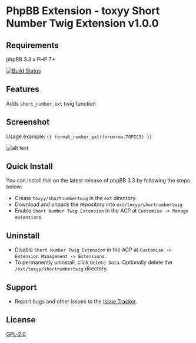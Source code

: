 # PhpBB Extension - toxyy Short Number Twig Extension v1.0.0

## Requirements

phpBB 3.3.x PHP 7+

[![Build Status](https://travis-ci.org/toxyy/shortnumbertwig.svg?branch=master)](https://travis-ci.org/toxyy/shortnumbertwig)
## Features

Adds `short_number_ext` twig function

## Screenshot

Usage example: `{{ format_number_ext(forumrow.TOPICS) }}`

![alt text](https://i.snipboard.io/tQVbdR.jpg)

## Quick Install

You can install this on the latest release of phpBB 3.3 by following the steps below:

* Create `toxyy/shortnumbertwig` in the `ext` directory.
* Download and unpack the repository into `ext/toxyy/shortnumbertwig`
* Enable `Short Number Twig Extension` in the ACP at `Customise -> Manage extensions`.

## Uninstall

* Disable `Short Number Twig Extension` in the ACP at `Customise -> Extension Management -> Extensions`.
* To permanently uninstall, click `Delete Data`. Optionally delete the `/ext/toxyy/shortnumbertwig` directory.

## Support

* Report bugs and other issues to the [Issue Tracker](https://github.com/toxyy/shortnumbertwig/issues).

## License

[GPL-2.0](license.txt)
